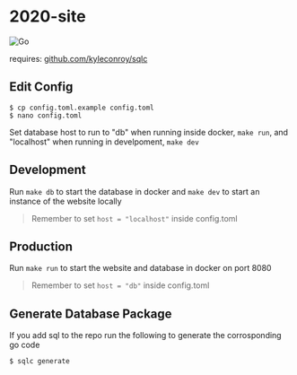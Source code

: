 # 2020-site
![Go](https://github.com/UoYMathSoc/2020-site/workflows/Go/badge.svg)

requires: [github.com/kyleconroy/sqlc](https://github.com/kyleconroy/sqlc)

## Edit Config
```Shell
$ cp config.toml.example config.toml
$ nano config.toml
```
Set database host to run to "db" when running inside docker, `make run`, and "localhost" when running in develpoment, `make dev`

## Development
Run `make db` to start the database in docker and `make dev` to start an instance of the website locally
> Remember to set `host = "localhost"` inside config.toml

## Production
Run `make run` to start the website and database in docker on port 8080
> Remember to set `host = "db"` inside config.toml

## Generate Database Package
If you add sql to the repo run the following to generate the corrosponding go code 
```Shell
$ sqlc generate
```